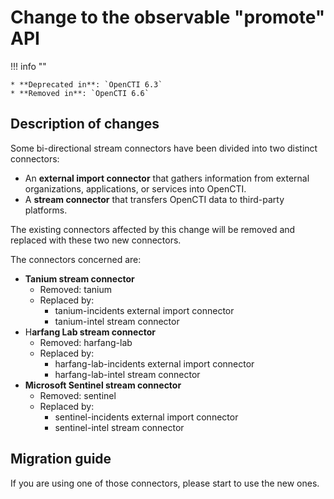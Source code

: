 # Change to the observable "promote" API

!!! info ""

    * **Deprecated in**: `OpenCTI 6.3`
    * **Removed in**: `OpenCTI 6.6`

## Description of changes

Some bi-directional stream connectors have been divided into two distinct connectors:

- An **external import connector** that gathers information from external organizations, applications, or services into OpenCTI.
- A **stream connector** that transfers OpenCTI data to third-party platforms.

The existing connectors affected by this change will be removed and replaced with these two new connectors.

The connectors concerned are:
- **Tanium stream connector**
  - Removed: tanium
  - Replaced by:
    - tanium-incidents external import connector
    - tanium-intel stream connector
- H**arfang Lab stream connector**
  - Removed: harfang-lab
  - Replaced by:
    - harfang-lab-incidents external import connector
    - harfang-lab-intel stream connector
- **Microsoft Sentinel stream connector**
  - Removed: sentinel
  - Replaced by:
    - sentinel-incidents external import connector
    - sentinel-intel stream connector


## Migration guide

If you are using one of those connectors, please start to use the new ones.